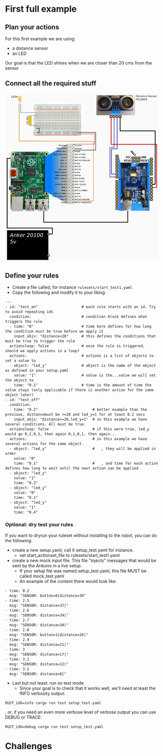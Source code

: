 # First full example

## Plan your actions

For this first example we are using:
- a distance sensor
- an LED

Our goal is that the LED shines when we are closer than 20 cms from the sensor

## Connect all the required stuff

![Connection diagram](../img/diagram.test1.png)  

## Define your rules
- Create a file called, for instance `rulesets/start_test1.yaml`
- Copy the following and modify it to your liking:
```
--- 
- id: "test_on"                    # each rule starts with an id. Try to avoid repeating ids
  condition:                       # condition block defines what triggers the rule
  - time: "0"                      # time here defines for how long the condition must be true before we apply it
    input_objs: "distance<20"      # this defines the conditions that must be true to trigger the rule
  actionsloop: false               # once the rule is triggered, should we apply actions in a loop?
  actions:                         # actions is a list of objects to set a value to
  - object: "led_y"                # object is the name of the object as defined in your setup.yaml
    value: "1"                     # value is the...value we will set the object to
    time: "0.1"                    # time is the amount of time the value stays (only applicable if there is another action for the same object later)
- id: "test_off"
  condition:
  - time: "0.2"                         # better example than the previous, distancemust be >=20 and led_y=1 for at least 0.2 secs 
    input_objs: "distance>=20,led_y=1"  # in this example we have several conditions. All must be true.
  actionsloop: false                    # if this were true, led_y would go 0,1,0,1, then again 0,1,0,1, then again...
  actions:                              # in this example we have several actions for the same object.
  - object: "led_y"                     #   , they will be applied in order
    value: "0"                          
    time: "0.1"                         #   , and time for each action defines how long to wait until the next action can be applied
  - object: "led_y"
    value: "1"
    time: "0.2"
  - object: "led_y"
    value: "0"
    time: "0.1"
  - object: "led_y"
    value: "1"
    time: "0.4"
```

### Optional: dry test your rules
If you want to dryrun your ruleset without installing to the robot, you can do the following:
- create a new setup.yaml, call it setup_test.yaml for instance.
  - set start_actionset_file to rulesets/start_test1.yaml 
- create a new mock input file. This file "injects" messages that would be sent by the Arduino in a live setup. 
  - If your setup file was named setup_test.yaml, this file MUST be called mock_test.yaml
  - An example of the content there would look like:
```
- time: 0.2
  msg: "SENSOR: button=0|distance=39"
- time: 2.5
  msg: "SENSOR: distance=37|"
- time: 2.6
  msg: "SENSOR: distance=34|"
- time: 2.7
  msg: "SENSOR: distance=30|"
- time: 2.8
  msg: "SENSOR: button=1|distance=26|"
- time: 2.9
  msg: "SENSOR: distance=21|"
- time: 3
  msg: "SENSOR: distance=17|"
- time: 3.1
  msg: "SENSOR: distance=12|"
- time: 3.2 
  msg: "SENSOR: distance=8|"
```
- Last but not least: run on test mode
  - Since your goal is to check that it works well, we'll need at least the INFO verbosity output:
```
RUST_LOG=info cargo run test setup_test.yaml
```
, or, if you need an even more verbose level of verbose output you can use DEBUG or TRACE:
```
RUST_LOG=debug cargo run test setup_test.yaml
```


# Challenges

